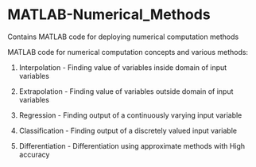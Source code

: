 # MATLAB-Numerical_Methods
Contains MATLAB code for deploying numerical computation methods

MATLAB code for numerical computation concepts and various methods:

1) Interpolation - Finding value of variables inside domain of input variables

2) Extrapolation - Finding value of variables outside domain of input variables

3) Regression - Finding output of a continuously varying input variable

4) Classification - Finding output of a discretely valued input variable

5) Differentiation - Differentiation using approximate methods with High accuracy
